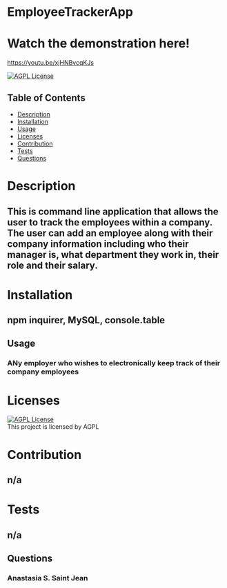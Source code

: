 # EmployeeTrackerApp

# Watch the demonstration here!

https://youtu.be/xjHNBvcqKJs


[![AGPL License](https://img.shields.io/badge/license-AGPL-blue.svg)](http://www.gnu.org/licenses/agpl-3.0)  

## Table of Contents
- [Description](#description)
- [Installation](#install)
- [Usage](#Usage)
- [Licenses](#licenses)
- [Contribution](#contribution)
- [Tests](#tests)
- [Questions](#questions)

# Description
## This is command line application that allows the user to track the employees within a company. The user can add an employee along with their company information including who their manager is, what department they work in, their role and their salary.

# Installation
## npm inquirer, MySQL, console.table

## Usage
### ANy employer who wishes to electronically keep track of their company employees

# Licenses
[![AGPL License](https://img.shields.io/badge/license-AGPL-blue.svg)](http://www.gnu.org/licenses/agpl-3.0)  
This project is licensed by AGPL

# Contribution
## n/a

# Tests
## n/a

## Questions
### Anastasia S. Saint Jean
